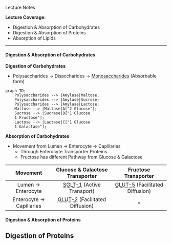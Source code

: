 Lecture Notes

**Lecture Coverage:**
- Digestion & Absorption of Carbohydrates
- Digestion & Absorption of Proteins
- Absorption of Lipids

---
#### **Digestion & Absorption of Carbohydrates**
**Digestion of Carbohydrates**
- Polysaccharides → Disaccharides → <abbr Title="Glucose, Galactose, Fructose">Monosaccharides</abbr> (Absorbable form)

```mermaid  
graph TD;
	Polysaccharides --> |Amylase|Maltose;
	Polysaccharides --> |Amylase|Sucrose; 
	Polysaccharides --> |Amylase|Lactose;
	Maltose --> |Maltase|A["2 Glucose"];
	Sucrose --> |Sucrase|B["1 Glucose
	1 Fructose"];
	Lactose --> |Lactase|C["1 Glucose
	1 Galactase"];
```

**Absorption of Carbohydrates**
- Movement from Lumen → Enterocyte → Capillaries
	- Through Enterocyte Transporter Proteins
	- Fructose has different Pathway from Glucose & Galactose

|         Movement         |                        Glucose & Galactose Transporter                         |                           Fructose Transporter                            |
| :----------------------: | :----------------------------------------------------------------------------: | :-----------------------------------------------------------------------: |
|    Lumen → Enterocyte    | <abbr Title="Sodium GLucose co-Transporter 1">SGLT-1</abbr> (Active Transport) | <abbr Title="GLUcose Transporter 5">GLUT-5</abbr> (Facilitated Diffusion) |
| Enterocyte → Capillaries |   <abbr Title="GLUcose Transporter 2">GLUT-2</abbr> (Facilitated Diffusion)    |                                     <                                     |


#### **Digestion & Absorption of Proteins**
**Digestion of Proteins**
- 